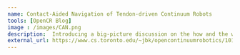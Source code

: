 ```yaml
---
name: Contact-Aided Navigation of Tendon-driven Continuum Robots 
tools: [OpenCR Blog]
image : /images/CAN.png
description:  Introducing a big-picture discussion on the how and the what of modeling TDCRs
external_url: https://www.cs.toronto.edu/~jbk/opencontinuumrobotics/101/2023/01/06/howto-tdcr-modeling.html
---
```

